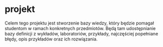 projekt
=======

Celem tego projektu jest stworzenie bazy wiedzy, który będzie pomagał studentom w ramach konkretnych przedmiotów. Będą tam udostępnianie bazy definicji z wykładów, laboratoriów, przykłady, najczęściej popełniane błędy, opis przykładów oraz ich rozwiązania.
